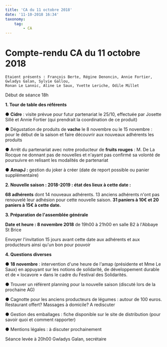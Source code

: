 ```yaml
---
title: 'CA du 11 octobre 2018'
date: '11-10-2018 16:34'
taxonomy:
    tag:
        - CA
---
```


# Compte-rendu CA du 11 octobre 2018

```
Etaient présents : François Berte, Régine Denoncin, Annie Fortier, Gwladys Galan, Sylvie Gallou,
Ronan Le Lannic, Aline Le Saux, Yvette Leriche, Odile Millet
```
Début de séance 18h

**1. Tour de table des référents**

● **Cidre** : visite prévue pour futur partenariat le 25/10, effectuée par Josette Sillé et Annie
Fortier (qui prendrait la coordination de ce produit)

● Dégustation de produits de **vache** le 8 novembre ou le 15 novembre : pour le début de la
saison et faire découvrir aux nouveaux adhérents les produits

● Arrêt du partenariat avec notre producteur de **fruits rouges** : M. De La Rocque ne
donnant pas de nouvelles et n'ayant pas confirmé sa volonté de poursuivre en relisant les
modalités de partenariat

● **AmapJ :** gestion du joker à créer (date de report possible ou panier supplémentaire)

**2. Nouvelle saison : 2018-2019 : état des lieux à cette date :**

**68 adhérents** dont 14 nouveaux adhérents. 13 anciens adhérents n'ont pas renouvelé leur
adhésion pour cette nouvelle saison. **31 paniers à 10€ et 20 paniers à 15€ à cette date.**

**3. Préparation de l'assemblée générale**

**Date et heure : 8 novembre 2018** de 19h00 à 21h00 en salle B2 à l'Abbaye St Brice

Envoyer l'invitation 15 jours avant cette date aux adhérents et aux producteurs ainsi qu'un bon
pour pouvoir

**4. Questions diverses**

● **18 novembre** : intervention d'une heure de l'amap (présidente et Mme Le Saux) en
appuyant sur les notions de solidarité, de développement durable et de « locavore » dans le
cadre du Festival des Solidarités.

● Trouver un référent planning pour la nouvelle saison (discuté lors de la prochaine AG)

● Cagnotte pour les anciens producteurs de légumes : autour de 100 euros. Restaurant
offert? Massages à domicile? A rediscuter

● Gestion des emballages : fiche disponible sur le site de distribution (pour savoir quoi et
comment rapporter)

● Mentions légales : à discuter prochainement

Séance levée à 20h00 Gwladys Galan, secrétaire
